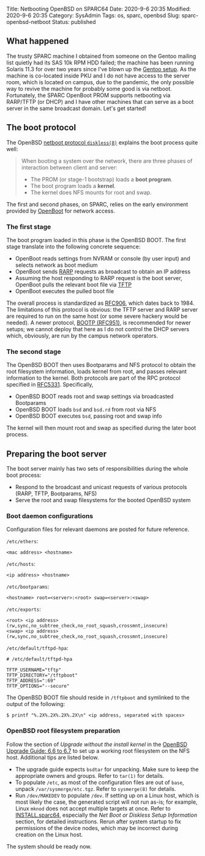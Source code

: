 Title: Netbooting OpenBSD on SPARC64
Date: 2020-9-6 20:35
Modified: 2020-9-6 20:35
Category: SysAdmin
Tags: os, sparc, openbsd
Slug: sparc-openbsd-netboot
Status: published

## What happened

The trusty SPARC machine I obtained from someone on the Gentoo mailing list quietly had its SAS 10k RPM HDD failed; the machine has been running Solaris 11.3 for over two years since I've blown up the [Gentoo setup]({filename}/SysAdmin/dual-disk-lvm.md).  As the machine is co-located inside PKU and I do not have access to the server room, which is located on campus, due to the pandemic, the only possible way to revive the machine for probably some good is via netboot.  Fortunately, the SPARC OpenBoot PROM supports netbooting via RARP/TFTP (or DHCP) and I have other machines that can serve as a boot server in the same broadcast domain.  Let's get started!

## The boot protocol

The OpenBSD [netboot protocol `diskless(8)`](https://man.openbsd.org/diskless) explains the boot process quite well:

> When booting a system over the network, there are three phases of interaction between client and server:
>
> - The PROM (or stage-1 bootstrap) loads a **boot program**.
> - The boot program loads a **kernel**.
> - The kernel does NFS mounts for root and swap.

The first and second phases, on SPARC, relies on the early environment provided by [OpenBoot](https://tldp.org/HOWTO/SPARC-HOWTO-14.html) for network access.

### The first stage

The boot program loaded in this phase is the OpenBSD BOOT.  The first stage translate into the following concrete sequence:

- OpenBoot reads settings from NVRAM or console (by user input) and selects network as boot medium
- OpenBoot sends [RARP](https://en.wikipedia.org/wiki/Reverse_Address_Resolution_Protocol) requests as broadcast to obtain an IP address
- Assuming the host responding to RARP request is the boot server, OpenBoot pulls the relevant boot file via [TFTP](https://en.wikipedia.org/wiki/Trivial_File_Transfer_Protocol)
- OpenBoot executes the pulled boot file

The overall process is standardized as [RFC906](https://tools.ietf.org/html/rfc906), which dates back to 1984.  The limitations of this protocol is obvious: the TFTP server and RARP server are required to run on the same host (or some severe hackery would be needed).  A newer protocol, [BOOTP (RFC951)](https://tools.ietf.org/html/rfc951), is recommended for newer setups; we cannot deploy that here as I do not control the DHCP servers which, obviously, are run by the campus network operators.

### The second stage

The OpenBSD BOOT then uses Bootparams and NFS protocol to obtain the root filesystem information, loads kernel from root, and passes relevant information to the kernel.  Both protocols are part of the RPC protocol specified in [RFC5331](https://tools.ietf.org/html/rfc5531).  Specifically,

- OpenBSD BOOT reads root and swap settings via broadcasted Bootparams
- OpenBSD BOOT loads `bsd` and `bsd.rd` from root via NFS
- OpenBSD BOOT executes `bsd`, passing root and swap info

The kernel will then mount root and swap as specified during the later boot process.

## Preparing the boot server

The boot server mainly has two sets of responsibilities during the whole boot process:

- Respond to the broadcast and unicast requests of various protocols (RARP, TFTP, Bootparams, NFS)
- Serve the root and swap filesystems for the booted OpenBSD system

### Boot daemon configurations

Configuration files for relevant daemons are posted for future reference.

`/etc/ethers`:

```text
<mac address> <hostname>
```

`/etc/hosts`:

```text
<ip address> <hostname>
```

`/etc/bootparams`:

```text
<hostname> root=<server>:<root> swap=<server>:<swap>
```

`/etc/exports`:

```text
<root> <ip address>(rw,sync,no_subtree_check,no_root_squash,crossmnt,insecure)
<swap> <ip address>(rw,sync,no_subtree_check,no_root_squash,crossmnt,insecure)
```

`/etc/default/tftpd-hpa`:

```text
# /etc/default/tftpd-hpa

TFTP_USERNAME="tftp"
TFTP_DIRECTORY="/tftpboot"
TFTP_ADDRESS=":69"
TFTP_OPTIONS="--secure"
```

The OpenBSD BOOT file should reside in `/tftpboot` and symlinked to the output of the following:

```text
$ printf "%.2X%.2X%.2X%.2X\n" <ip address, separated with spaces>
```

### OpenBSD root filesystem preparation

Follow the section of *Upgrade without the install kernel* in the [OpenBSD Upgrade Guide: 6.6 to 6.7](https://www.openbsd.org/faq/upgrade67.html) to set up a working root filesystem on the NFS host.  Additional tips are listed below.

- The upgrade guide expects `bsdtar` for unpacking.  Make sure to keep the appropriate owners and groups.  Refer to `tar(1)` for details.
- To populate `/etc`, as most of the configuration files are out of `base`, unpack `/var/sysmerge/etc.tgz`.  Refer to `sysmerge(8)` for details.
- Run `/dev/MAKEDEV` to populate `/dev`.  If setting up on a Linux host, which is most likely the case, the generated script will not run as-is; for example, Linux `mknod` does not accept multiple targets at once.  Refer to [INSTALL.sparc64](https://ftp.openbsd.org/pub/OpenBSD/6.7/sparc64/INSTALL.sparc64), especially the _Net Boot or Diskless Setup Information_ section, for detailed instructions.  Rerun after system startup to fix permissions of the device nodes, which may be incorrect during creation on the Linux host.

The system should be ready now.
